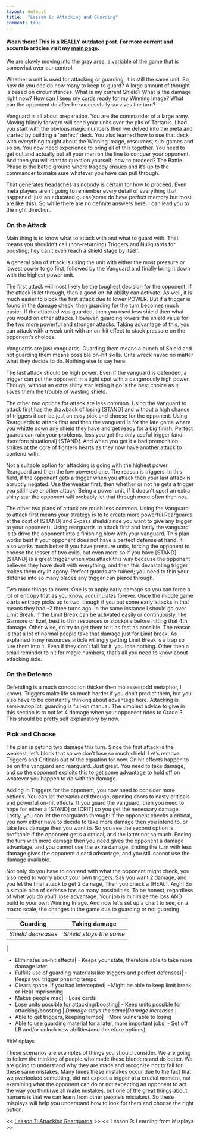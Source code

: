 ```yaml
---
layout: default
title:  "Lesson 8: Attacking and Guarding"
comment: true
---
```

####  Woah there! This is a REALLY outdated post. For more current and accurate articles visit my [main page](/cfvg).

We are slowly moving into the gray area, a variable of the game that is somewhat over our control.

Whether a unit is used for attacking or guarding, it is still the same unit. So, how do you decide how many to keep to guard? A large amount of thought is based on circumstances. What is my current Shield? What is the damage right now? How can I keep my cards ready for my Winning Image? What can the opponent do after he successfully survives the turn?

<!-- more -->

Vanguard is all about preparation. You are the commander of a large army. Moving blindly forward will send your units over the pits of Tartarus. I had you start with the obvious magic numbers then we delved into the meta and started by building a ‘perfect’ deck. You also learned how to use that deck with everything taught about the Winning Image, resources, sub-games and so on. You now need experience to bring all of this together. You need to get out and actually put all your men on the line to conquer your opponent. And then you will start to question yourself; how to proceed? The Battle Phase is the battle ground where tragedy ensues and it’s up to the commander to make sure whatever you have can pull through.

That generates headaches as nobody is certain for how to proceed. Even meta players aren’t going to remember every detail of everything that happened: just an educated guess(some do have perfect memory but most are like this). So while there are no definite answers here, I can lead you to the right direction.

### On the Attack

Main thing is to know what to attack with and what to guard with. That means you shouldn’t call (non-returning) Triggers and Nullguards for boosting; hey can’t even reach a shield stage by itself.

A general plan of attack is using the unit with either the most pressure or lowest power to go first, followed by the Vanguard and finally bring it down with the highest power unit.

The first attack will most likely be the toughest decision for the opponent. If the attack is let through, then a good on-hit ability can activate. As well, it is much easier to block the first attack due to lower POWER. But if a trigger is found in the damage check, then guarding for the turn becomes much easier. If the attacked was guarded, then you used less shield then what you would on other attacks. However, guarding lowers the shield value for the two more powerful and stronger attacks. Taking advantage of this, you can attack with a weak unit with an on-hit effect to stack pressure on the opponent’s choices.

Vanguards are just vanguards. Guarding them means a bunch of Shield and not guarding them means possible on-hit skills. Crits wreck havoc no matter what they decide to do. Nothing else to say here.

The last attack should be high power. Even if the vanguard is defended, a trigger can put the opponent in a tight spot with a dangerously high power. Though, without an extra shiny star letting it go is the best choice as it saves them the trouble of wasting shield.

The other two options for attack are less common. Using the Vanguard to attack first has the drawback of losing [STAND] and without a high chance of triggers it can be just an easy pick and choose for the opponent. Using Rearguards to attack first and then the vanguard is for the late game where you whittle down any shield they have and get ready for a big finish. Perfect guards can ruin your problems, less you get the only useful trigger (and therefore situational) [STAND]. And when you get it a bad premonition strikes at the core of fighters hearts as they now have another attack to contend with.

Not a suitable option for attacking is going with the highest power Rearguard and then the low powered one. The reason is triggers. In this field, if the opponent gets a trigger when you attack then your last attack is abruptly negated. Use the weaker first, then whether or not he gets a trigger you still have another attack. Being a power unit, if it doesn’t sport an extra shiny star the opponent will probably let that through more often then not.

The other two plans of attack are much less common. Using the Vanguard to attack first means your strategy is to to create more powerful Rearguards at the cost of [STAND] and 2-pass shield(since you want to give any trigger to your opponent). Using rearguards to attack first and lastly the vanguard is to drive the opponent into a finishing blow with your vanguard. This plan works best if your opponent does not have a perfect defense at hand. It also works much better if you have pressure units, forcing the opponent to choose the lesser of two evils, but even more so if you have [STAND]. [STAND] is a great trigger when you attack this way because the opponent believes they have dealt with everything, and then this devastating trigger makes them cry in agony. Perfect guards are ruined; you need to thin your defense into so many places any trigger can pierce through.

Two more things to cover. One is to apply early damage so you can force a lot of entropy that as you know, accumulates forever. Once the middle game starts entropy picks up to two, though if you put some early attacks in that means they had -2 three turns ago. In the same instance I should go over Limit Break. If the Limit Break can be activated easily or continuously, like Garmore or Ezel, best to thin resources or stockpile before hitting that 4th damage. Other wise, do try to get them to it as fast as possible. The reason is that a lot of normal people take that damage just for Limit break. As explained in my resources article willingly getting Limit Break is a trap so lure them into it. Even if they don’t fall for it, you lose nothing. Other then a small reminder to hit for magic numbers, that’s all you need to know about attacking side.

### On the Defense

Defending is a much concoction thicker then molasses(odd metaphor, I know). Triggers make life so much harder if you don’t predict them, but you also have to be constantly thinking about advantage here. Attacking is semi-autopilot, guarding is full-on manual. The simplest advice to give in this section is to not let 4 damage when your opponent rides to Grade 3. This should be pretty self explanatory by now.

### Pick and Choose

The plan is getting two damage this turn. Since the first attack is the weakest, let’s block that so we don’t lose so much shield. Let’s remove Triggers and Criticals out of the equation for now. On hit effects happen to be on the vanguard and rearguard. Just great. You need to take damage, and so the opponent exploits this to get some advantage to hold off on whatever you happen to do with the damage.

Adding in Triggers for the opponent, you now need to consider more options. You can let the vanguard through, opening doors to nasty criticals and powerful on-hit effects. If you guard the vanguard, then you need to hope for either a [STAND] or [CRIT] so you get the necessary damage. Lastly, you can let the rearguards through: if the opponent checks a critical, you now either have to decide to take more damage then you intend to, or take less damage then you want to. So you see the second option is profitable if the opponent get’s a critical, and the latter not so much. Ending the turn with more damage then you need gives the opponent a damage advantage, and you cannot use the extra damage. Ending the turn with less damage gives the opponent a card advantage, and you still cannot use the  damage available.

Not only do you have to contend with what the opponent might check, you also need to worry about your own triggers. Say you want 2 damage, and you let the final attack to get 2 damage, Then you check a [HEAL]. Argh! So a simple plan of defense has so many possibilities. To be honest, regardless of what you do you’ll lose advantage. Your job is minimize the loss AND build to your own Winning Image. And now let’s set up a chart to see, on a macro scale, the changes in the game due to guarding or not guarding.


Guarding|Taking damage
---|---
*Shield decreases* |*Shield stays the same*
 | 
 - Eliminates on-hit effects| - Keeps your state, therefore able to take more damage later
 - Fulfills use of guarding materials(like triggers and perfect defenses)| - Keeps you trigger phasing tempo
 - Clears space, if you had intercepted| - Might be able to keep limit break or Heal imprisoning
 - Makes people mad| - Lose cards
 - Lose units possible for attacking/boosting| - Keep units possible for attacking/boosting
 | 
*Damage stays the same*|*Damage increases*
 | 
- Able to get triggers, keeping tempo| - More vulnerable to losing
- Able to use guarding material for a later, more important jobs| - Set off LB and/or unlock new abilities(and therefore options)

##Misplays

These scenarios are examples of things you should consider. We are going to follow the thinking of people who made these blunders and do better. We are going to understand why they are made and recognize not to fall for these same mistakes. Many times these mistakes occur due to the fact that we overlooked something, did not expect a trigger at a crucial moment, not examining what the opponent can do or not expecting an opponent to act the way you think(we all make mistakes, but one of the great things about humans is that we can learn from other people’s mistakes). So these misplays will help you understand how to look for them and choose the right option.<i class="fa fa-stop"></i>

<< [Lesson 7: Attacking Rearguards](/cfvg/lesson7) >> << Lesson 9: Learning from Misplays >>